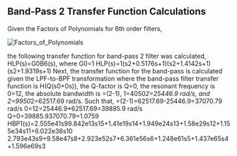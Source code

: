 ## Band-Pass 2 Transfer Function Calculations

Given the Factors of Polynomials for 6th order filters, 

![Factors_of_Polynomials](/img/polynomials.JPG)

the following transfer function for band-pass 2 filter was calculated,
	HLP(s)=G0B6(s), where G0=1
	HLP(s)=1(s2+0.5176s+1)(s2+1.4142s+1)(s2+1.9319s+1)
Next, the transfer function for the band-pass is calculated given the LPF-to-BPF transformation where the band-pass filter transfer function is H(Q(s0+0s)), the Q-factor is Q=0, the resonant frequency is 0=12, the absolute bandwidth is =(2-1), 1=4050*2=25446.9 rad/s, and 2=9950*2=62517.69 rad/s. Such that,
	=(2-1)=62517.69-25446.9=37070.79 rad/s
	0=12=25446.9*62517.69=39885.9 rad/s
	Q=0=39885.937070.79=1.0759
	HBP1(s)=2.555e41s99.842e13s15+1.41e19s14+1.949e24s13+1.58e29s12+1.155e34s11+6.022e38s10
		2.793e43s9+9.58e47s8+2.923e52s7+6.361e56s6+1.248e61s5+1.437e65s4+1.596e69s3
